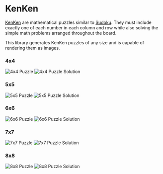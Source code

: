 # KenKen
[KenKen](https://en.wikipedia.org/wiki/KenKen) are mathematical puzzles similar to [Sudoku](). 
They must include exactly one of each number in each column and row while also solving the simple math
problems arranged throughout the board.

This library generates KenKen puzzles of any size and is capable of rendering them as images.

### 4x4
![4x4 Puzzle](static/images/4x4-kenken-1.png) ![4x4 Puzzle Solution](static/images/4x4-kenken-1-solution.png)

### 5x5
![5x5 Puzzle](static/images/5x5-kenken-1.png) ![5x5 Puzzle Solution](static/images/5x5-kenken-1-solution.png)

### 6x6
![6x6 Puzzle](static/images/6x6-kenken-1.png) ![6x6 Puzzle Solution](static/images/6x6-kenken-1-solution.png)

### 7x7
![7x7 Puzzle](static/images/7x7-kenken-1.png) ![7x7 Puzzle Solution](static/images/7x7-kenken-1-solution.png)

### 8x8
![8x8 Puzzle](static/images/8x8-kenken-1.png) ![8x8 Puzzle Solution](static/images/8x8-kenken-1-solution.png)
